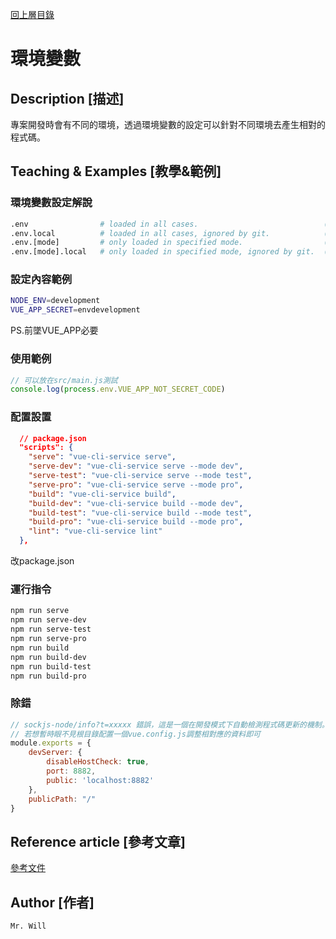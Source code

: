 [回上層目錄](../README.md)

# 環境變數

## **Description [描述]**
專案開發時會有不同的環境，透過環境變數的設定可以針對不同環境去產生相對的程式碼。

## **Teaching & Examples [教學&範例]**
### 環境變數設定解說
```bash
.env                # loaded in all cases.                            (全域設定,不會記錄在Git)
.env.local          # loaded in all cases, ignored by git.            (全域設定,會記錄在Git的)
.env.[mode]         # only loaded in specified mode.                  (mode設定,不會記錄在Git)
.env.[mode].local   # only loaded in specified mode, ignored by git.  (mode設定,會記錄在Git的)
```

### 設定內容範例
```bash
NODE_ENV=development
VUE_APP_SECRET=envdevelopment
```
PS.前墜VUE_APP必要

### 使用範例
```js
// 可以放在src/main.js測試
console.log(process.env.VUE_APP_NOT_SECRET_CODE)
```

### 配置設置
```json
  // package.json
  "scripts": {
    "serve": "vue-cli-service serve",
    "serve-dev": "vue-cli-service serve --mode dev",
    "serve-test": "vue-cli-service serve --mode test",
    "serve-pro": "vue-cli-service serve --mode pro",
    "build": "vue-cli-service build",
    "build-dev": "vue-cli-service build --mode dev",
    "build-test": "vue-cli-service build --mode test",
    "build-pro": "vue-cli-service build --mode pro",
    "lint": "vue-cli-service lint"
  },
```
改package.json

### 運行指令
```bash
npm run serve
npm run serve-dev
npm run serve-test
npm run serve-pro
npm run build
npm run build-dev
npm run build-test
npm run build-pro
```

### 除錯
```js
// sockjs-node/info?t=xxxxx 錯誤，這是一個在開發模式下自動檢測程式碼更新的機制。
// 若想暫時眼不見根目錄配置一個vue.config.js調整相對應的資料即可
module.exports = {
    devServer: {
        disableHostCheck: true,
        port: 8882,
        public: 'localhost:8882'
    },
    publicPath: "/"
}
```


## **Reference article [參考文章]**
[參考文件](https://cli.vuejs.org/guide/mode-and-env.html#example-staging-mode)

## **Author [作者]**
`Mr. Will`
